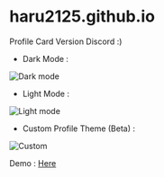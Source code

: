 # haru2125.github.io
Profile Card Version Discord :)

- Dark Mode :

![Dark mode](https://user-images.githubusercontent.com/101871896/193403887-47ddcc05-cb24-4ed9-8d44-a872f4b962c8.png)

- Light Mode :

![Light mode](https://user-images.githubusercontent.com/101871896/193403899-8de319c4-4255-4602-a464-53bab3598343.png)

- Custom Profile Theme (Beta) :

![Custom](https://user-images.githubusercontent.com/101871896/193403910-3e09fa6b-c6e8-4316-9b07-50d043ecbd93.png)


Demo : [Here](https://haru2125.github.io/)
